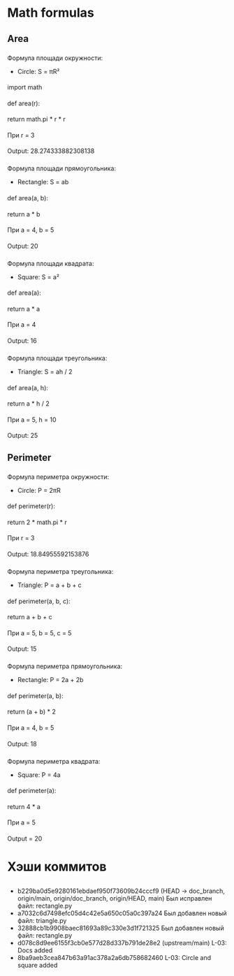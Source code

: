 # Math formulas
## Area
###
Формула площади окружности:
- Circle: S = πR²
####
import math
####
def area(r):
  ####
  return math.pi * r * r
####
При r = 3
####
Output: 28.274333882308138
###
Формула площади прямоугольника:
- Rectangle: S = ab
####
def area(a, b):
  ####
  return a * b
####
При a = 4, b = 5
####
Output: 20
###
Формула площади квадрата:
- Square: S = a²
####
def area(a):
  ####
  return a * a
####
При а = 4
####
Output: 16
###
Формула площади треугольника:
- Triangle: S = ah / 2
####
def area(a, h):
  ####
  return a * h / 2
####
При a = 5, h = 10
####
Output: 25
## Perimeter
###
Формула периметра окружности:
- Circle: P = 2πR
####
def perimeter(r):
  ####
  return 2 * math.pi * r
####
При r = 3
####
Output: 18.84955592153876
###
Формула периметра треугольника:
- Triangle: P = a + b + c
####
def perimeter(a, b, c):
  ####
  return a + b + c
####
При a = 5, b = 5, c = 5
####
Output: 15
###
Формула периметра прямоугольника:
- Rectangle: P = 2a + 2b
####
def perimeter(a, b):
  ####
  return (a + b) * 2
####
При a = 4, b = 5
####
Output: 18
###
Формула периметра квадрата:
- Square: P = 4a
####
def perimeter(a):
  ####
  return 4 * a
####
При a = 5
####
Output = 20
#
# Хэши коммитов
##
* b229ba0d5e9280161ebdaef950f73609b24cccf9 (HEAD -> doc_branch, origin/main, origin/doc_branch, origin/HEAD, main) Был исправлен файл: rectangle.py
* a7032c6d7498efc05d4c42e5a650c05a0c397a24 Был добавлен новый файл: triangle.py
* 32888cb1b9908baec81693a89c330e3d1f721325 Был добавлен новый файл: rectangle.py
* d078c8d9ee6155f3cb0e577d28d337b791de28e2 (upstream/main) L-03: Docs added
* 8ba9aeb3cea847b63a91ac378a2a6db758682460 L-03: Circle and square added
#
